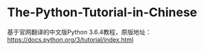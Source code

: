 # The-Python-Tutorial-in-Chinese
基于官网翻译的中文版Python 3.6.4教程，原版地址：https://docs.python.org/3/tutorial/index.html
